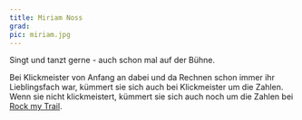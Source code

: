 ```yaml
---
title: Miriam Noss
grad: 
pic: miriam.jpg
---
```


Singt und tanzt gerne - auch schon mal auf der Bühne.

Bei Klickmeister von Anfang an dabei und da Rechnen schon immer ihr Lieblingsfach war, kümmert sie sich auch bei Klickmeister um die Zahlen. Wenn sie nicht klickmeistert, kümmert sie sich auch noch um die Zahlen bei [Rock my Trail](https://rockmytrail.de).